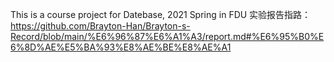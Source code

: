 This is a course project for Datebase, 2021 Spring in FDU
实验报告指路：https://github.com/Brayton-Han/Brayton-s-Record/blob/main/%E6%96%87%E6%A1%A3/report.md#%E6%95%B0%E6%8D%AE%E5%BA%93%E8%AE%BE%E8%AE%A1
